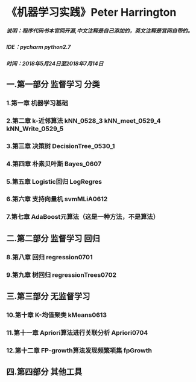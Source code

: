 # 《机器学习实践》Peter Harrington
##### 说明：程序代码书本官网开源,中文注释是自己添加的，英文注释是官网自带的。
##### IDE：pycharm  python2.7
##### 时间：2018年5月24日至2018年7月14日<dr>
  
## 一.第一部分 监督学习 分类
### 1.第一章 机器学习基础
### 2.第二章 k-近邻算法  kNN_0528_3 kNN_meet_0529_4 kNN_Write_0529_5
### 3.第三章 决策树  DecisionTree_0530_1
### 4.第四章 朴素贝叶斯 Bayes_0607
### 5.第五章 Logistic回归 LogRegres
### 6.第六章 支持向量机 svmMLiA0612
### 7.第七章 AdaBoost元算法（这是一种方法，不是算法）
## 二.第二部分 监督学习 回归
### 8.第八章 回归 regression0701
### 9.第九章 树回归 regressionTrees0702
## 三.第三部分 无监督学习
### 10.第十章 K-均值聚类 kMeans0613
### 11.第十一章 Apriori算法进行关联分析 Apriori0704
### 12.第十二章 FP-growth算法发现频繁项集 fpGrowth
## 四.第四部分 其他工具
